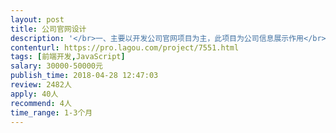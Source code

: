 ```yaml
---                
layout: post       
title: 公司官网设计           
description: '</br>一、主要以开发公司官网项目为主，此项目为公司信息展示作用</br></br>二、主要功能点：</br>注册、登录、会员绑定、服务呼叫、消息通知与推送、员工活动</br></br>三、人员要求：</br>具备相当的技术能力，能够及时响应相关需求；紧急的BUG必须当日修复，一般性的BUG和UI问题1-3日内修复，对于产品提出的UI调整，能够在规定时间内完成；</br>'     
contenturl: https://pro.lagou.com/project/7551.html      
tags: [前端开发,JavaScript]            
salary: 30000-50000元          
publish_time: 2018-04-28 12:47:03         
review: 2482人                   
apply: 40人                   
recommend: 4人                   
time_range: 1-3个月              
---                 
```

